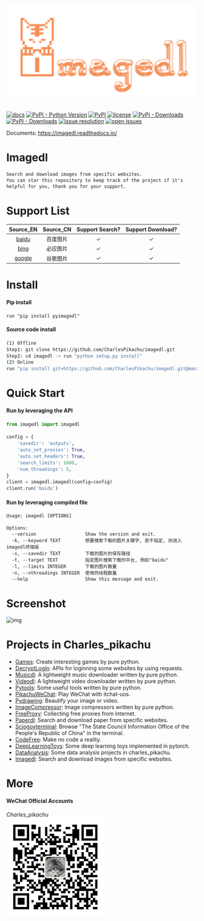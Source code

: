 <div align="center">
  <img src="./docs/logo.png" width="600"/>
</div>
<br />

[![docs](https://img.shields.io/badge/docs-latest-blue)](https://imagedl.readthedocs.io/)
[![PyPI - Python Version](https://img.shields.io/pypi/pyversions/pyimagedl)](https://pypi.org/project/pyimagedl/)
[![PyPI](https://img.shields.io/pypi/v/pyimagedl)](https://pypi.org/project/pyimagedl)
[![license](https://img.shields.io/github/license/CharlesPikachu/imagedl.svg)](https://github.com/CharlesPikachu/imagedl/blob/master/LICENSE)
[![PyPI - Downloads](https://pepy.tech/badge/pyimagedl)](https://pypi.org/project/pyimagedl/)
[![PyPI - Downloads](https://img.shields.io/pypi/dm/pyimagedl?style=flat-square)](https://pypi.org/project/pyimagedl/)
[![issue resolution](https://isitmaintained.com/badge/resolution/CharlesPikachu/imagedl.svg)](https://github.com/CharlesPikachu/imagedl/issues)
[![open issues](https://isitmaintained.com/badge/open/CharlesPikachu/imagedl.svg)](https://github.com/CharlesPikachu/imagedl/issues)

Documents: https://imagedl.readthedocs.io/


# Imagedl

```
Search and download images from specific websites.
You can star this repository to keep track of the project if it's helpful for you, thank you for your support.
```


# Support List

|  Source_EN                          |  Source_CN       |   Support Search?  |  Support Download?   |
|  :----:                             |  :----:          |   :----:           |  :----:              |
|  [baidu](https://baidu.com/)        |  百度图片        |   ✓                |  ✓                   |
|  [bing](https://cn.bing.com/)       |  必应图片        |   ✓                |  ✓                   |
|  [google](https://www.google.com/)  |  谷歌图片        |   ✓                |  ✓                   |


# Install

#### Pip install

```
run "pip install pyimagedl"
```

#### Source code install

```sh
(1) Offline
Step1: git clone https://github.com/CharlesPikachu/imagedl.git
Step2: cd imagedl -> run "python setup.py install"
(2) Online
run "pip install git+https://github.com/CharlesPikachu/imagedl.git@master"
```


# Quick Start

#### Run by leveraging the API

```python
from imagedl import imagedl

config = {
    'savedir': 'outputs',
    'auto_set_proxies': True,
    'auto_set_headers': True,
    'search_limits': 1000,
    'num_threadings': 5,
}
client = imagedl.imagedl(config=config)
client.run('baidu')
```

#### Run by leveraging compiled file

```
Usage: imagedl [OPTIONS]

Options:
  --version                  Show the version and exit.
  -k, --keyword TEXT         想要搜索下载的图片关键字, 若不指定, 则进入imagedl终端版
  -s, --savedir TEXT         下载的图片的保存路径
  -t, --target TEXT          指定图片搜索下载的平台, 例如"baidu"
  -l, --limits INTEGER       下载的图片数量
  -n, --nthreadings INTEGER  使用的线程数量
  --help                     Show this message and exit.
```


# Screenshot

![img](./docs/screenshot.gif)


# Projects in Charles_pikachu

- [Games](https://github.com/CharlesPikachu/Games): Create interesting games by pure python.
- [DecryptLogin](https://github.com/CharlesPikachu/DecryptLogin): APIs for loginning some websites by using requests.
- [Musicdl](https://github.com/CharlesPikachu/musicdl): A lightweight music downloader written by pure python.
- [Videodl](https://github.com/CharlesPikachu/videodl): A lightweight video downloader written by pure python.
- [Pytools](https://github.com/CharlesPikachu/pytools): Some useful tools written by pure python.
- [PikachuWeChat](https://github.com/CharlesPikachu/pikachuwechat): Play WeChat with itchat-uos.
- [Pydrawing](https://github.com/CharlesPikachu/pydrawing): Beautify your image or video.
- [ImageCompressor](https://github.com/CharlesPikachu/imagecompressor): Image compressors written by pure python.
- [FreeProxy](https://github.com/CharlesPikachu/freeproxy): Collecting free proxies from internet.
- [Paperdl](https://github.com/CharlesPikachu/paperdl): Search and download paper from specific websites.
- [Sciogovterminal](https://github.com/CharlesPikachu/sciogovterminal): Browse "The State Council Information Office of the People's Republic of China" in the terminal.
- [CodeFree](https://github.com/CharlesPikachu/codefree): Make no code a reality.
- [DeepLearningToys](https://github.com/CharlesPikachu/deeplearningtoys): Some deep learning toys implemented in pytorch.
- [DataAnalysis](https://github.com/CharlesPikachu/dataanalysis): Some data analysis projects in charles_pikachu.
- [Imagedl](https://github.com/CharlesPikachu/imagedl): Search and download images from specific websites.


# More

#### WeChat Official Accounts

*Charles_pikachu*  
![img](./docs/pikachu.jpg)